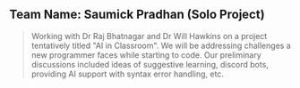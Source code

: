 ## Team Name: Saumick Pradhan (Solo Project)
> Working with Dr Raj Bhatnagar and Dr Will Hawkins on a project tentatively titled "AI in Classroom". We will be addressing challenges a new programmer faces while starting to code. Our preliminary discussions included ideas of suggestive learning, discord bots, providing AI support with syntax error handling, etc.
